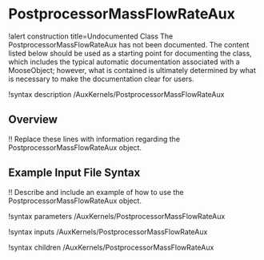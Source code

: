 # PostprocessorMassFlowRateAux

!alert construction title=Undocumented Class
The PostprocessorMassFlowRateAux has not been documented. The content listed below should be used as a starting point for
documenting the class, which includes the typical automatic documentation associated with a
MooseObject; however, what is contained is ultimately determined by what is necessary to make the
documentation clear for users.

!syntax description /AuxKernels/PostprocessorMassFlowRateAux

## Overview

!! Replace these lines with information regarding the PostprocessorMassFlowRateAux object.

## Example Input File Syntax

!! Describe and include an example of how to use the PostprocessorMassFlowRateAux object.

!syntax parameters /AuxKernels/PostprocessorMassFlowRateAux

!syntax inputs /AuxKernels/PostprocessorMassFlowRateAux

!syntax children /AuxKernels/PostprocessorMassFlowRateAux
